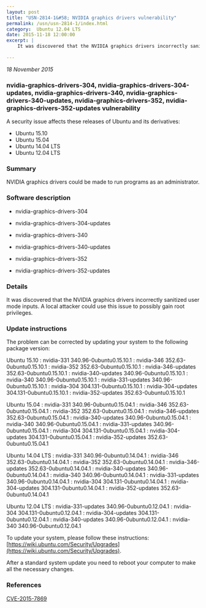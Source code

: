 ```yaml
---
layout: post
title: "USN-2814-1&#58; NVIDIA graphics drivers vulnerability"
permalink: /usn/usn-2814-1/index.html
category:  Ubuntu 12.04 LTS
date: 2015-11-18 12:00:00
excerpt: |
    It was discovered that the NVIDIA graphics drivers incorrectly sanitized user mode inputs. A local attacker could use this issue to possibly gain root privileges. 
    
--- 
```

 
 

*18 November 2015*

### nvidia-graphics-drivers-304, nvidia-graphics-drivers-304-updates, nvidia-graphics-drivers-340, nvidia-graphics-drivers-340-updates, nvidia-graphics-drivers-352, nvidia-graphics-drivers-352-updates vulnerability

A security issue affects these releases of Ubuntu and its derivatives:

* Ubuntu 15.10
* Ubuntu 15.04
* Ubuntu 14.04 LTS
* Ubuntu 12.04 LTS

### Summary

NVIDIA graphics drivers could be made to run programs as an administrator. 

### Software description

* nvidia-graphics-drivers-304 

* nvidia-graphics-drivers-304-updates 

* nvidia-graphics-drivers-340 

* nvidia-graphics-drivers-340-updates 

* nvidia-graphics-drivers-352 

* nvidia-graphics-drivers-352-updates 

### Details

It was discovered that the NVIDIA graphics drivers incorrectly sanitized user mode inputs. A local attacker could use this issue to possibly gain root privileges. 

### Update instructions

The problem can be corrected by updating your system to the following package version:

Ubuntu 15.10
 : nvidia-331 <span>340.96-0ubuntu0.15.10.1</span>
 : nvidia-346 <span>352.63-0ubuntu0.15.10.1</span>
 : nvidia-352 <span>352.63-0ubuntu0.15.10.1</span>
 : nvidia-346-updates <span>352.63-0ubuntu0.15.10.1</span>
 : nvidia-340-updates <span>340.96-0ubuntu0.15.10.1</span>
 : nvidia-340 <span>340.96-0ubuntu0.15.10.1</span>
 : nvidia-331-updates <span>340.96-0ubuntu0.15.10.1</span>
 : nvidia-304 <span>304.131-0ubuntu0.15.10.1</span>
 : nvidia-304-updates <span>304.131-0ubuntu0.15.10.1</span>
 : nvidia-352-updates <span>352.63-0ubuntu0.15.10.1</span>

Ubuntu 15.04
 : nvidia-331 <span>340.96-0ubuntu0.15.04.1</span>
 : nvidia-346 <span>352.63-0ubuntu0.15.04.1</span>
 : nvidia-352 <span>352.63-0ubuntu0.15.04.1</span>
 : nvidia-346-updates <span>352.63-0ubuntu0.15.04.1</span>
 : nvidia-340-updates <span>340.96-0ubuntu0.15.04.1</span>
 : nvidia-340 <span>340.96-0ubuntu0.15.04.1</span>
 : nvidia-331-updates <span>340.96-0ubuntu0.15.04.1</span>
 : nvidia-304 <span>304.131-0ubuntu0.15.04.1</span>
 : nvidia-304-updates <span>304.131-0ubuntu0.15.04.1</span>
 : nvidia-352-updates <span>352.63-0ubuntu0.15.04.1</span>

Ubuntu 14.04 LTS
 : nvidia-331 <span>340.96-0ubuntu0.14.04.1</span>
 : nvidia-346 <span>352.63-0ubuntu0.14.04.1</span>
 : nvidia-352 <span>352.63-0ubuntu0.14.04.1</span>
 : nvidia-346-updates <span>352.63-0ubuntu0.14.04.1</span>
 : nvidia-340-updates <span>340.96-0ubuntu0.14.04.1</span>
 : nvidia-340 <span>340.96-0ubuntu0.14.04.1</span>
 : nvidia-331-updates <span>340.96-0ubuntu0.14.04.1</span>
 : nvidia-304 <span>304.131-0ubuntu0.14.04.1</span>
 : nvidia-304-updates <span>304.131-0ubuntu0.14.04.1</span>
 : nvidia-352-updates <span>352.63-0ubuntu0.14.04.1</span>

Ubuntu 12.04 LTS
 : nvidia-331-updates <span>340.96-0ubuntu0.12.04.1</span>
 : nvidia-304 <span>304.131-0ubuntu0.12.04.1</span>
 : nvidia-304-updates <span>304.131-0ubuntu0.12.04.1</span>
 : nvidia-340-updates <span>340.96-0ubuntu0.12.04.1</span>
 : nvidia-340 <span>340.96-0ubuntu0.12.04.1</span>

To update your system, please follow these instructions: [https://wiki.ubuntu.com/Security/Upgrades](https://wiki.ubuntu.com/Security/Upgrades).

After a standard system update you need to reboot your computer to make all the necessary changes. 

### References

 
 [CVE-2015-7869](http://people.ubuntu.com/~ubuntu-security/cve/CVE-2015-7869)
 

